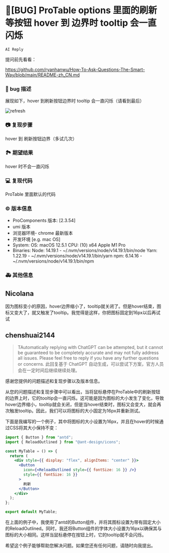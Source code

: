 # 🐛[BUG] ProTable options 里面的刷新等按钮 hover 到 边界时 tooltip 会一直闪烁

`AI Reply`

提问前先看看：

https://github.com/ryanhanwu/How-To-Ask-Questions-The-Smart-Way/blob/main/README-zh_CN.md

### 🐛 bug 描述

展现如下，hover 到刷新按钮边界时 tooltip 会一直闪烁（请看到最后）

<!--
详细地描述 bug，让大家都能理解
-->

![refresh](https://user-images.githubusercontent.com/18265584/223377265-b50b6138-f12b-4445-89d2-ccf7b1df211f.gif)

### 📷 复现步骤

hover 到 刷新按钮边界（多试几次）

<!--
清晰描述复现步骤，让别人也能看到问题，如果可能，尽量提供可执行代码，
如：https://codesandbox.io/ 在此处创建一个 codesandbox，方便我们更快的排查和复现问题
-->

### 🏞 期望结果

hover 时不会一直闪烁

<!--
描述你原本期望看到的结果
-->

### 💻 复现代码

ProTable 里面默认的代码

<!--
提供可复现的代码，仓库，或线上示例
-->

### © 版本信息

- ProComponents 版本: [2.3.54]
- umi 版本
- 浏览器环境- chrome 最新版本
- 开发环境 [e.g. mac OS]
- System:
  OS: macOS 12.5.1
  CPU: (10) x64 Apple M1 Pro
- Binaries:
  Node: 14.19.1 - ~/.nvm/versions/node/v14.19.1/bin/node
  Yarn: 1.22.19 - ~/.nvm/versions/node/v14.19.1/bin/yarn
  npm: 6.14.16 - ~/.nvm/versions/node/v14.19.1/bin/npm

### 🚑 其他信息

<!--
如截图等其他信息可以贴在这里
-->

## Nicolana

因为图标变小的原因，hover边界缩小了，tooltip就关闭了。但是hover结束，图标又变大了，就又触发了tooltip。我觉得是这样，你把图标固定到16px以后再试试

## chenshuai2144

> TAutomatically replying with ChatGPT can be attempted, but it cannot be guaranteed to be completely accurate and may not fully address all issues. Please feel free to reply if you have any further questions or concerns.
> 此回复基于 ChatGPT 自动生成，可以尝试下方案，官方人员会在一定时间后继续继续处理。

感谢您提供的问题描述和复现步骤以及版本信息。

从您的问题描述和复现步骤中可以看出，当将鼠标悬停在ProTable中的刷新按钮的边界上时，它的tooltip会一直闪烁。这可能是因为图标的大小发生了变化，导致hover边界缩小，tooltip就会关闭，但是当hover结束时，图标又会变大，就会再次触发tooltip。因此，我们可以将图标的大小固定为16px并重新测试。

下面是我编写的一个例子，其中将图标的大小设置为16px，并且在hover的时候通过CSS将其大小保持不变：

```jsx
import { Button } from "antd";
import { ReloadOutlined } from "@ant-design/icons";

const MyTable = () => {
  return (
    <div style={{ display: "flex", alignItems: "center" }}>
      <Button
        icon={<ReloadOutlined style={{ fontSize: 16 }} />}
        style={{ fontSize: 16 }}
      >
        刷新
      </Button>
    </div>
  );
};

export default MyTable;
```

在上面的例子中，我使用了antd的Button组件，并将其图标设置为带有固定大小的ReloadOutlined。同时，我还将Button组件的字体大小设置为16px以确保其与图标的大小相同。这样当鼠标悬停在按钮上时，它的tooltip就不会闪烁。

希望这个例子能够帮助您解决问题。如果您还有任何问题，请随时向我提出。
